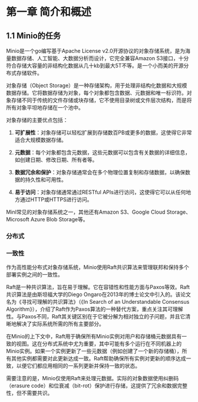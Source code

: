 # 第一章 简介和概述
## 1.1 Minio的任务
Minio是一个go编写基于Apache License v2.0开源协议的对象存储系统，是为海量数据存储、人工智能、大数据分析而设计，它完全兼容Amazon S3接口，十分符合存储大容量的非结构化数据从几十kb到最大5T不等。是一个小而美的开源分布式存储软件。

对象存储（Object Storage）是一种存储架构，用于处理非结构化数据和大规模数据存储。它将数据存储为对象，每个对象都包含数据、元数据和唯一标识符。对象存储不同于传统的文件存储或块存储，它不使用目录树或文件层次结构，而是将所有对象平坦地存储在一个池中。

对象存储的主要优点包括：

1. **可扩展性**：对象存储可以轻松扩展到存储数百PB或更多的数据，这使得它非常适合大规模数据存储。

2. **元数据**：每个对象都包含元数据，这些元数据可以包含有关数据的详细信息，如创建日期、修改日期、所有者等。

3. **数据冗余和保护**：对象存储通常会在多个物理位置复制和存储数据，以确保数据的持久性和可用性。

4. **易于访问**：对象存储通常通过RESTful APIs进行访问，这使得它可以从任何地方通过HTTP或HTTPS进行访问。

MinI常见的对象存储系统之一，其他还有Amazon S3、Google Cloud Storage、Microsoft Azure Blob Storage等。

### 分布式

### 一致性
作为高性能分布式对象存储系统，Minio使用Raft共识算法来管理联邦和保持多个部署实例之间的一致性。

Raft是一种共识算法，旨在易于理解。它在容错性和性能方面与Paxos等效。Raft共识算法是由斯坦福大学的Diego Ongaro在2013年的博士论文中引入的。该论文名为《寻找可理解的共识算法》（《In Search of an Understandable Consensus Algorithm》），介绍了Raft作为Paxos算法的一种替代方案，重点关注其可理解性。与Paxos不同，Raft其关键区别在于它被分解为相对独立的子问题，并且它清晰地解决了实际系统所需的所有主要部分。

在Minio的上下文中，Raft用于确保所有Minio实例对用户和存储桶元数据具有一致的视图。这在分布式系统中尤为重要，其中可能有多个运行在不同机器上的Minio实例。如果一个实例更新了一些元数据（例如创建了一个新的存储桶），所有其他实例都需要对此更新达成一致。Raft帮助确保所有实例对更新的顺序达成一致，以便它们都应用相同的一系列更新并保持一致的状态。

需要注意的是，Minio仅使用Raft来处理元数据。实际的对象数据使用纠删码（erasure code）和位衰减（bit-rot）保护进行存储，这提供了冗余和数据完整性，但不需要共识。